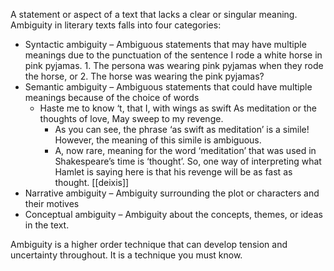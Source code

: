 A statement or aspect of a text that lacks a clear or singular meaning. Ambiguity in literary texts falls into four categories:

-   Syntactic ambiguity – Ambiguous statements that may have multiple meanings due to the punctuation of the sentence
	I rode a white horse in pink pyjamas.
		1.  The persona was wearing pink pyjamas when they rode the horse, or
		2.  The horse was wearing the pink pyjamas?
-   Semantic ambiguity – Ambiguous statements that could have multiple meanings because of the choice of words
	- Haste me to know ‘t, that I, with wings as swift As meditation or the thoughts of love, May sweep to my revenge.
		- As you can see, the phrase ‘as swift as meditation’ is a simile! However, the meaning of this simile is ambiguous.
		- A, now rare, meaning for the word ‘meditation’ that was used in Shakespeare’s time is ‘thought’. So, one way of interpreting what Hamlet is saying here is that his revenge will be as fast as thought.
	[[deixis]]
-   Narrative ambiguity – Ambiguity surrounding the plot or characters and their motives
-   Conceptual ambiguity – Ambiguity about the concepts, themes, or ideas in the text.

Ambiguity is a higher order technique that can develop tension and uncertainty throughout. It is a technique you must know.